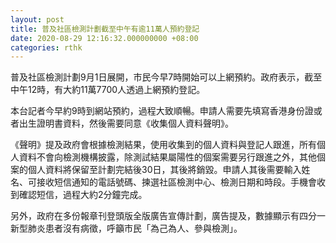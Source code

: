 ```yaml
---
layout: post
title: 普及社區檢測計劃截至中午有逾11萬人預約登記
date: 2020-08-29 12:16:32.000000000 +08:00
categories: rthk
---
```


普及社區檢測計劃9月1日展開，市民今早7時開始可以上網預約。政府表示，截至中午12時，有大約11萬7700人透過上網預約登記。

本台記者今早約9時到網站預約，過程大致順暢。申請人需要先填寫香港身份證或者出生證明書資料，然後需要同意《收集個人資料聲明》。

《聲明》提及政府會根據檢測結果，使用收集到的個人資料與登記人跟進，所有個人資料不會向檢測機構披露，除測試結果屬陽性的個案需要另行跟進之外，其他個案的個人資料將保留至計劃完結後30日，其後將銷毀。申請人其後需要輸入姓名、可接收短信通知的電話號碼、揀選社區檢測中心、檢測日期和時段。手機會收到確認短信，過程大約2分鐘完成。

另外，政府在多份報章刊登頭版全版廣告宣傳計劃，廣告提及，數據顯示有四分一新型肺炎患者沒有病徵，呼籲市民「為己為人、參與檢測」。
